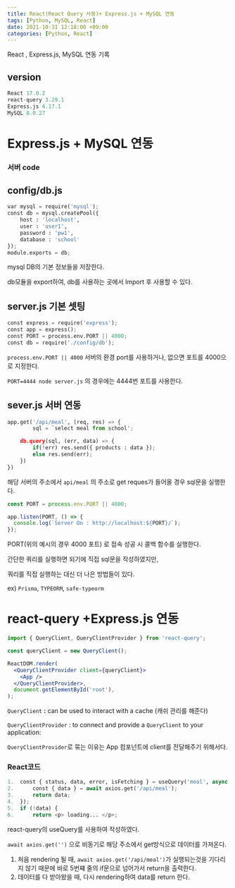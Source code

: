 ```yaml
---
title: React(React Query 사용)+ Express.js + MySQL 연동
tags: [Python, MySQL, React]
date: 2021-10-31 12:18:00 +09:00
categories: [Python, React]
---
```


React , Express.js, MySQL 연동 기록

## version

```python
React 17.0.2
react-query 3.29.1
Express.js 4.17.1
MySQL 8.0.27
```

# Express.js + MySQL 연동

### 서버 code

## config/db.js

```python
var mysql = require('mysql');
const db = mysql.createPool({
    host : 'localhost',
    user : 'user1',
    password : 'pw1',
    database : 'school'
});
module.exports = db;
```

mysql DB의 기본 정보들을 저장한다.

db모듈을 export하여, db를 사용하는 곳에서 Import 후 사용할 수 있다.

## server.js 기본 셋팅

```python
const express = require('express');
const app = express();
const PORT = process.env.PORT || 4000;
const db = require('./config/db');
```

`process.env.PORT || 4000` 서버의 환경 port를 사용하거나, 없으면 포트를 4000으로 지정한다.

`PORT=4444 node server.js` 의 경우에는 4444번 포트를 사용한다.

## sever.js 서버 연동

```python
app.get('/api/meal', (req, res) => {
		sql = `select meal from school';

    db.query(sql, (err, data) => {
        if(!err) res.send({ products : data });
        else res.send(err);
    })
})
```

해당 서버의 주소에서 `api/meal` 의 주소로 get reques가 들어올 경우 sql문을 실행한다.

```jsx
const PORT = process.env.PORT || 4000;

app.listen(PORT, () => {
  console.log(`Server On : http://localhost:${PORT}/`);
});
```

PORT(위의 예시의 경우 4000 포트) 로 접속 성공 시 콜백 함수를 실행한다.

간단한 쿼리를 실행하면 되기에 직접 sql문을 작성하였지만,

쿼리를 직접 실행하는 대신 더 나은 방법들이 있다.

ex) `Prisma`, `TYPEORM`, `safe-typeorm`

# react-query +Express.js 연동

```jsx
import { QueryClient, QueryClientProvider } from 'react-query';

const queryClient = new QueryClient();

ReactDOM.render(
  <QueryClientProvider client={queryClient}>
    <App />
  </QueryClientProvider>,
  document.getElementById('root'),
);
```

`QueryClient` **:** can be used to interact with a cache (캐쉬 관리를 해준다)

`QueryClientProvider` : to connect and provide a `QueryClient` to your application:

`QueryClientProvider`로 묶는 이유는 App 컴포넌트에 client를 전달해주기 위해서다.

### React코드

```python
1.  const { status, data, error, isFetching } = useQuery('meal', async () => {
2.      const { data } = await axios.get('/api/meal');
3.      return data;
4.  });
5.  if (!data) {
6.      return <p> loading... </p>;
```

react-query의 useQuery를 사용하여 작성하였다.

`await axios.get('')` 으로 비동기로 해당 주소에서 get방식으로 데이터를 가져온다.

1. 처음 rendering 될 때, `await axios.get('/api/meal')`가 실행되는것을 기다리지 않기 때문에 바로 5번쨰 줄의 if문으로 넘어가서 return을 출력한다.
2. 데이터를 다 받아왔을 때, 다시 rendering하여 data를 return 한다.
